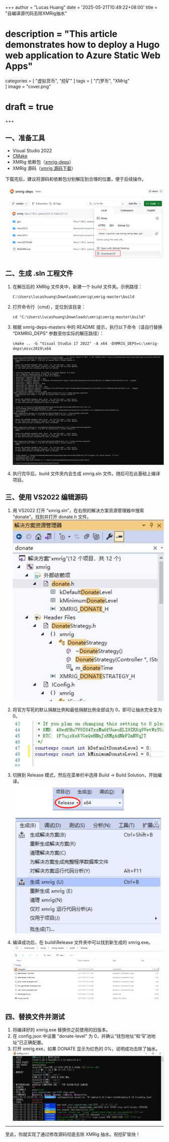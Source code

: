 +++
author = "Lucas Huang"
date = '2025-05-21T10:49:22+08:00'
title = "自编译源代码去除XMRig抽水"
# description = "This article demonstrates how to deploy a Hugo web application to Azure Static Web Apps"
categories = [
    "虚拟货币",
    "挖矿"
]
tags = [
    "门罗币",
    "XMrig"    
]
image = "cover.png"
# draft = true
+++
## 一、准备工具

- Visual Studio 2022  
- [CMake](https://cmake.org/download/)
- XMRig 依赖包（[xmrig-deps](https://github.com/xmrig/xmrig-deps)）  
- XMRig 源码（[xmrig 源码下载](https://github.com/xmrig/xmrig/releases)）  

下载完后，建议将源码和依赖包分别解压到合理的位置，便于后续操作。  

![从Github下载Zip包](Download-Zip-from-Github.png)



## 二、生成 .sln 工程文件

1. 在解压后的 XMRig 文件夹中，新建一个 build 文件夹。示例路径：  
   ```
   C:\Users\lucashuang\Downloads\xmrig\xmrig-master\build
   ```

2. 打开命令行（cmd），定位到该目录：  
   ```
   cd "C:\Users\lucashuang\Downloads\xmrig\xmrig-master\build"
   ```

3. 根据 xmrig-deps-masters 中的 README 提示，执行以下命令（请自行替换 “DXMRIG_DEPS” 参数至你实际的解压路径）：  
   ```
   cmake .. -G "Visual Studio 17 2022" -A x64 -DXMRIG_DEPS=c:\xmrig-deps\msvc2019\x64
   ```
   ![生成XMRig工程项目](Generate-Xmrig-Project.png)

4. 执行完毕后，build 文件夹内会生成 xmrig.sln 文件。随后可在此基础上编译项目。



## 三、使用 VS2022 编辑源码

1. 用 VS2022 打开 “xmrig.sln”，在右侧的解决方案资源管理器中搜索 “donate”。找到并打开 donate.h 文件。  
   ![资源管理器中搜索donate.h](image.png)

2. 将官方写死的默认捐献比例和最低捐献比例全部设为 0，即可让抽水完全变为 0。  
   ![捐赠比例变量](image-1.png)

3. 切换到 Release 模式，然后在菜单栏中选择 Build -> Build Solution，开始编译。  
   ![编译XMRig](image-4.png)

4. 编译成功后，在 build\Release 文件夹中可以找到新生成的 xmrig.exe。  
   ![生成XMRig](image-3.png)



## 四、替换文件并测试

1. 将编译好的 xmrig.exe 替换你之前使用的旧版本。  
2. 在 config.json 中设置 "donate-level" 为 0，并确认“钱包地址”和“矿池地址”已正确配置。  
3. 打开 xmrig.exe，如果 DONATE 显示为红色的 0%，说明成功去除了抽水。  
   ![抽水设置显示 0%](image-2.png)

---

至此，你就实现了通过修改源码彻底去除 XMRig 抽水。祝挖矿愉快！ 
